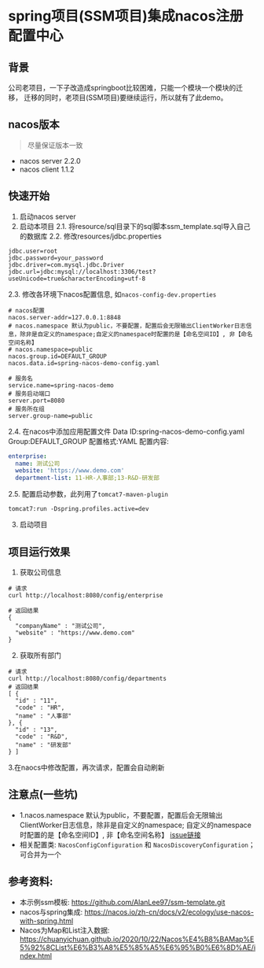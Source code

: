 # spring项目(SSM项目)集成nacos注册配置中心

## 背景
公司老项目，一下子改造成springboot比较困难，只能一个模块一个模块的迁移， 迁移的同时，老项目(SSM项目)要继续运行，所以就有了此demo。

## nacos版本
> 尽量保证版本一致
* nacos server 2.2.0
* nacos client 1.1.2

## 快速开始
1. 启动nacos server
2. 启动本项目
2.1. 将resource/sql目录下的sql脚本ssm_template.sql导入自己的数据库
2.2. 修改resources/jdbc.properties
```properties
jdbc.user=root
jdbc.password=your_password
jdbc.driver=com.mysql.jdbc.Driver
jdbc.url=jdbc:mysql://localhost:3306/test?useUnicode=true&characterEncoding=utf-8
```
2.3. 修改各环境下nacos配置信息, 如`nacos-config-dev.properties`
```properties
# nacos配置
nacos.server-addr=127.0.0.1:8848
# nacos.namespace 默认为public，不要配置，配置后会无限输出ClientWorker日志信息，除非是自定义的namespace;自定义的namespace时配置的是【命名空间ID】, 非【命名空间名称】
# nacos.namespace=public
nacos.group.id=DEFAULT_GROUP
nacos.data.id=spring-nacos-demo-config.yaml

# 服务名
service.name=spring-nacos-demo
# 服务启动端口
server.port=8080
# 服务所在组
server.group-name=public
```
2.4. 在nacos中添加应用配置文件
Data ID:spring-nacos-demo-config.yaml
Group:DEFAULT_GROUP
配置格式:YAML
配置内容:
```yaml
enterprise:
  name: 测试公司
  website: 'https://www.demo.com'
  department-list: 11-HR-人事部;13-R&D-研发部
```
2.5. 配置启动参数，此列用了`tomcat7-maven-plugin`
```shell
tomcat7:run -Dspring.profiles.active=dev
```
3. 启动项目

## 项目运行效果
1. 获取公司信息
```shell
# 请求
curl http://localhost:8080/config/enterprise

# 返回结果
{
  "companyName" : "测试公司",
  "website" : "https://www.demo.com"
}
```
2. 获取所有部门
```shell
# 请求
curl http://localhost:8080/config/departments
# 返回结果
[ {
  "id" : "11",
  "code" : "HR",
  "name" : "人事部"
}, {
  "id" : "13",
  "code" : "R&D",
  "name" : "研发部"
} ]

```
3.在naocs中修改配置，再次请求，配置会自动刷新

## 注意点(一些坑)
* 1.nacos.namespace 默认为public，不要配置，配置后会无限输出ClientWorker日志信息，除非是自定义的namespace;
自定义的namespace时配置的是【命名空间ID】, 非【命名空间名称】
[issue链接](https://github.com/alibaba/nacos/issues/2684)
* 相关配置类: `NacosConfigConfiguration` 和 `NacosDiscoveryConfiguration`；可合并为一个

## 参考资料:
* 本示例ssm模板: https://github.com/AlanLee97/ssm-template.git
* nacos与spring集成: https://nacos.io/zh-cn/docs/v2/ecology/use-nacos-with-spring.html
* Nacos为Map和List注入数据: https://chuanyichuan.github.io/2020/10/22/Nacos%E4%B8%BAMap%E5%92%8CList%E6%B3%A8%E5%85%A5%E6%95%B0%E6%8D%AE/index.html
